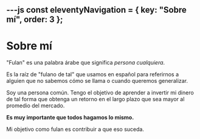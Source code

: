 ---js
const eleventyNavigation = {
	key: "Sobre mí",
	order: 3
};
---
# Sobre mí

"Fulan" es una palabra árabe que significa *persona cualquiera*.

Es la raíz de "fulano de tal" que usamos en español para referirnos a alguien que no sabemos cómo se llama o cuando queremos generalizar.

Soy una persona común. Tengo el objetivo de aprender a invertir mi dinero de tal forma que obtenga un retorno en el largo plazo que sea mayor al promedio del mercado.

**Es muy importante que todos hagamos lo mismo.**

Mi objetivo como fulan es contribuir a que eso suceda.


